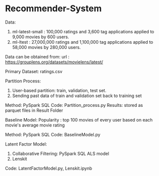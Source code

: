 # Recommender-System

Data:
1. ml-latest-small : 100,000 ratings and 3,600 tag applications applied to 9,000 movies by 600 users.
2. ml-ltest : 27,000,000 ratings and 1,100,000 tag applications applied to 58,000 movies by 280,000 users.

Data can be obtained from:
url : https://grouplens.org/datasets/movielens/latest/


Primary Dataset: ratings.csv

Partition Process:
1. User-based partition: train, validation, test set.
2. Sending past data of train and validation set back to training set

Method: PySpark SQL
Code: Partition_process.py
Results: stored as parquet files in Result Folder



Baseline Model: 
Popularity : top 100 movies of every user based on each movie's average movie rating

Method: PySpark SQL
Code: BaselineModel.py



Latent Factor Model:
1. Collaborative Filtering: PySpark SQL ALS model
2. Lenskit

Code: LatentFactorModel.py, Lenskit.ipynb



